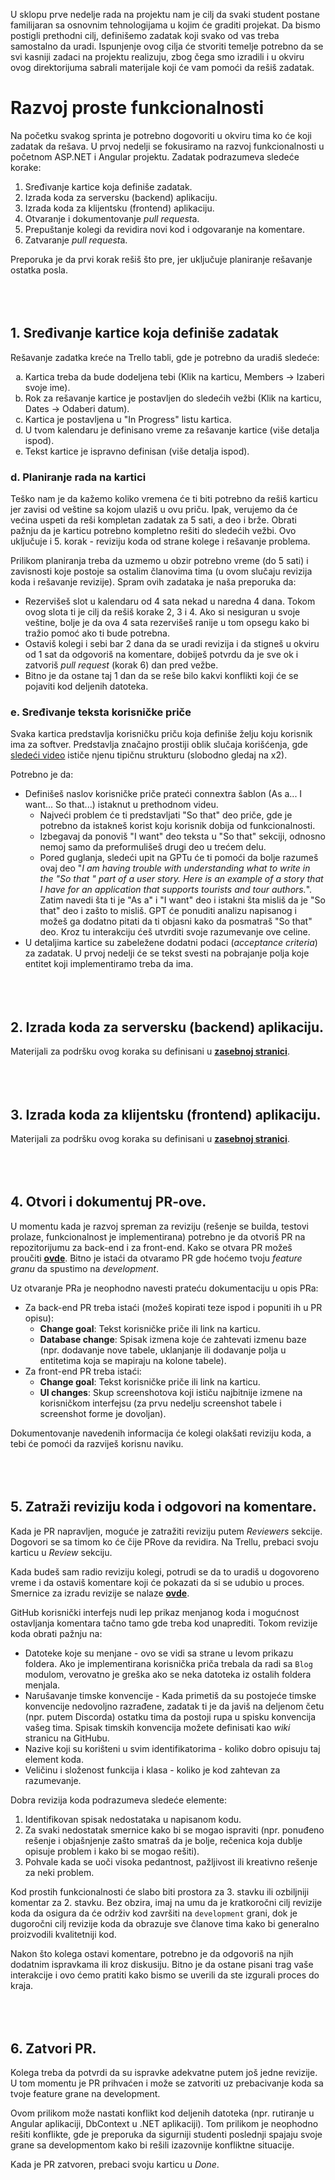U sklopu prve nedelje rada na projektu nam je cilj da svaki student postane familijaran sa osnovnim tehnologijama u kojim će graditi projekat. Da bismo postigli prethodni cilj, definišemo zadatak koji svako od vas treba samostalno da uradi. Ispunjenje ovog cilja će stvoriti temelje potrebno da se svi kasniji zadaci na projektu realizuju, zbog čega smo izradili i u okviru ovog direktorijuma sabrali materijale koji će vam pomoći da rešiš zadatak.

# Razvoj proste funkcionalnosti
Na početku svakog sprinta je potrebno dogovoriti u okviru tima ko će koji zadatak da rešava. U prvoj nedelji se fokusiramo na razvoj funkcionalnosti u početnom ASP.NET i Angular projektu. Zadatak podrazumeva sledeće korake:

1. Sređivanje kartice koja definiše zadatak.
2. Izrada koda za serversku (backend) aplikaciju.
3. Izrada koda za klijentsku (frontend) aplikaciju.
4. Otvaranje i dokumentovanje *pull request*a.
5. Prepuštanje kolegi da revidira novi kod i odgovaranje na komentare.
6. Zatvaranje *pull request*a.

Preporuka je da prvi korak rešiš što pre, jer uključuje planiranje rešavanje ostatka posla.
<br/><br/><br/><br/>
## 1. Sređivanje kartice koja definiše zadatak
Rešavanje zadatka kreće na Trello tabli, gde je potrebno da uradiš sledeće:

<ol type="a">
  <li>Kartica treba da bude dodeljena tebi (Klik na karticu, Members -> Izaberi svoje ime).</li>
  <li>Rok za rešavanje kartice je postavljen do sledećih vežbi (Klik na karticu, Dates -> Odaberi datum).</li>
  <li>Kartica je postavljena u "In Progress" listu kartica.</li>
  <li>U tvom kalendaru je definisano vreme za rešavanje kartice (više detalja ispod).</li>
  <li>Tekst kartice je ispravno definisan (više detalja ispod).</li>
</ol>

### d. Planiranje rada na kartici
Teško nam je da kažemo koliko vremena će ti biti potrebno da rešiš karticu jer zavisi od veštine sa kojom ulaziš u ovu priču. Ipak, verujemo da će većina uspeti da reši kompletan zadatak za 5 sati, a deo i brže. Obrati pažnju da je karticu potrebno kompletno rešiti do sledećih vežbi. Ovo uključuje i 5. korak - reviziju koda od strane kolege i rešavanje problema.

Prilikom planiranja treba da uzmemo u obzir potrebno vreme (do 5 sati) i zavisnosti koje postoje sa ostalim članovima tima (u ovom slučaju revizija koda i rešavanje revizije). Spram ovih zadataka je naša preporuka da:

- Rezervišeš slot u kalendaru od 4 sata nekad u naredna 4 dana. Tokom ovog slota ti je cilj da rešiš korake 2, 3 i 4. Ako si nesiguran u svoje veštine, bolje je da ova 4 sata rezervišeš ranije u tom opsegu kako bi tražio pomoć ako ti bude potrebna.
- Ostaviš kolegi i sebi bar 2 dana da se uradi revizija i da stigneš u okviru od 1 sat da odgovoriš na komentare, dobiješ potvrdu da je sve ok i zatvoriš *pull request* (korak 6) dan pred vežbe.
- Bitno je da ostane taj 1 dan da se reše bilo kakvi konflikti koji će se pojaviti kod deljenih datoteka.

### e. Sređivanje teksta korisničke priče
Svaka kartica predstavlja korisničku priču koja definiše želju koju korisnik ima za softver. Predstavlja značajno prostiji oblik slučaja korišćenja, gde [sledeći video](https://www.youtube.com/watch?v=RV6gnFKJY9U) ističe njenu tipičnu strukturu (slobodno gledaj na x2).

Potrebno je da:

- Definišeš naslov korisničke priče prateći connextra šablon (As a... I want... So that...) istaknut u prethodnom videu.
   - Najveći problem će ti predstavljati "So that" deo priče, gde je potrebno da istakneš korist koju korisnik dobija od funkcionalnosti.
   - Izbegavaj da ponoviš "I want" deo teksta u "So that" sekciji, odnosno nemoj samo da preformulišeš drugi deo u trećem delu.
   - Pored guglanja, sledeći upit na GPTu će ti pomoći da bolje razumeš ovaj deo "_I am having trouble with understanding what to write in the "So that <benefit>" part of a user story. Here is an example of a story that I have for an application that supports tourists and tour authors._". Zatim navedi šta ti je "As a" i "I want" deo i istakni šta misliš da je "So that" deo i zašto to misliš. GPT će ponuditi analizu napisanog i možeš ga dodatno pitati da ti objasni kako da posmatraš "So that" deo. Kroz tu interakciju ćeš utvrditi svoje razumevanje ove celine.
- U detaljima kartice su zabeležene dodatni podaci (*acceptance criteria*) za zadatak. U prvoj nedelji će se tekst svesti na pobrajanje polja koje entitet koji implementiramo treba da ima.
<br/><br/><br/><br/>
## 2. Izrada koda za serversku (backend) aplikaciju.
Materijali za podršku ovog koraka su definisani u **<a href="https://github.com/psw-ftn/supportive-information/blob/master/s1/w1/back-end.md" target="_blank">zasebnoj stranici</a>**.
<br/><br/><br/><br/>
## 3. Izrada koda za klijentsku (frontend) aplikaciju.
Materijali za podršku ovog koraka su definisani u **<a href="https://github.com/psw-ftn/supportive-information/blob/master/s1/w1/front-end.md" target="_blank">zasebnoj stranici</a>**.
<br/><br/><br/><br/>
## 4. Otvori i dokumentuj PR-ove.
U momentu kada je razvoj spreman za reviziju (rešenje se builda, testovi prolaze, funkcionalnost je implementirana) potrebno je da otvoriš PR na repozitorijumu za back-end i za front-end. Kako se otvara PR možeš proučiti **<a href="https://docs.github.com/en/pull-requests/collaborating-with-pull-requests/proposing-changes-to-your-work-with-pull-requests/creating-a-pull-request" target="_blank">ovde</a>**. Bitno je istaći da otvaramo PR gde hoćemo tvoju *feature granu* da spustimo na *development*.

Uz otvaranje PRa je neophodno navesti prateću dokumentaciju u opis PRa:

- Za back-end PR treba istaći (možeš kopirati teze ispod i popuniti ih u PR opisu):
  - **Change goal**: Tekst korisničke priče ili link na karticu.
  - **Database change**: Spisak izmena koje će zahtevati izmenu baze (npr. dodavanje nove tabele, uklanjanje ili dodavanje polja u entitetima koja se mapiraju na kolone tabele).
- Za front-end PR treba istaći:
  - **Change goal**: Tekst korisničke priče ili link na karticu.
  - **UI changes**: Skup screenshotova koji ističu najbitnije izmene na korisničkom interfejsu (za prvu nedelju screenshot tabele i screenshot forme je dovoljan).

Dokumentovanje navedenih informacija će kolegi olakšati reviziju koda, a tebi će pomoći da razviješ korisnu naviku.
<br/><br/><br/><br/>
## 5. Zatraži reviziju koda i odgovori na komentare.
Kada je PR napravljen, moguće je zatražiti reviziju putem *Reviewers* sekcije. Dogovori se sa timom ko će čije PRove da revidira. Na Trellu, prebaci svoju karticu u _Review_ sekciju.

Kada budeš sam radio reviziju kolegi, potrudi se da to uradiš u dogovoreno vreme i da ostaviš komentare koji će pokazati da si se udubio u proces. Smernice za izradu revizije se nalaze **<a href="https://docs.github.com/en/pull-requests/collaborating-with-pull-requests/reviewing-changes-in-pull-requests/about-pull-request-reviews" target="_blank">ovde</a>**.

GitHub korisnički interfejs nudi lep prikaz menjanog koda i mogućnost ostavljanja komentara tačno tamo gde treba kod unaprediti. Tokom revizije koda obrati pažnju na:

- Datoteke koje su menjane - ovo se vidi sa strane u levom prikazu foldera. Ako je implementirana korisnička priča trebala da radi sa `Blog` modulom, verovatno je greška ako se neka datoteka iz ostalih foldera menjala.
- Narušavanje timske konvencije - Kada primetiš da su postojeće timske konvencije nedovoljno razrađene, zadatak ti je da javiš na deljenom četu (npr. putem Discorda) ostatku tima da postoji rupa u spisku konvencija vašeg tima. Spisak timskih konvencija možete definisati kao *wiki* stranicu na GitHubu.
- Nazive koji su korišteni u svim identifikatorima - koliko dobro opisuju taj element koda.
- Veličinu i složenost funkcija i klasa - koliko je kod zahtevan za razumevanje.

Dobra revizija koda podrazumeva sledeće elemente:

1. Identifikovan spisak nedostataka u napisanom kodu.
2. Za svaki nedostatak smernice kako bi se mogao ispraviti (npr. ponuđeno rešenje i objašnjenje zašto smatraš da je bolje, rečenica koja dublje opisuje problem i kako bi se mogao rešiti).
3. Pohvale kada se uoči visoka pedantnost, pažljivost ili kreativno rešenje za neki problem.

Kod prostih funkcionalnosti će slabo biti prostora za 3. stavku ili ozbiljniji komentar za 2. stavku. Bez obzira, imaj na umu da je kratkoročni cilj revizije koda da osigura da će održiv kod završiti na `development` grani, dok je dugoročni cilj revizije koda da obrazuje sve članove tima kako bi generalno proizvodili kvalitetniji kod.

Nakon što kolega ostavi komentare, potrebno je da odgovoriš na njih dodatnim ispravkama ili kroz diskusiju. Bitno je da ostane pisani trag vaše interakcije i ovo ćemo pratiti kako bismo se uverili da ste izgurali proces do kraja.
<br/><br/><br/><br/>
## 6. Zatvori PR.
Kolega treba da potvrdi da su ispravke adekvatne putem još jedne revizije. U tom momentu je PR prihvaćen i može se zatvoriti uz prebacivanje koda sa tvoje feature grane na development.

Ovom prilikom može nastati konflikt kod deljenih datoteka (npr. rutiranje u Angular aplikaciji, DbContext u .NET aplikaciji). Tom prilikom je neophodno rešiti konflikte, gde je preporuka da sigurniji studenti poslednji spajaju svoje grane sa developmentom kako bi rešili izazovnije konfliktne situacije.

Kada je PR zatvoren, prebaci svoju karticu u _Done_.
